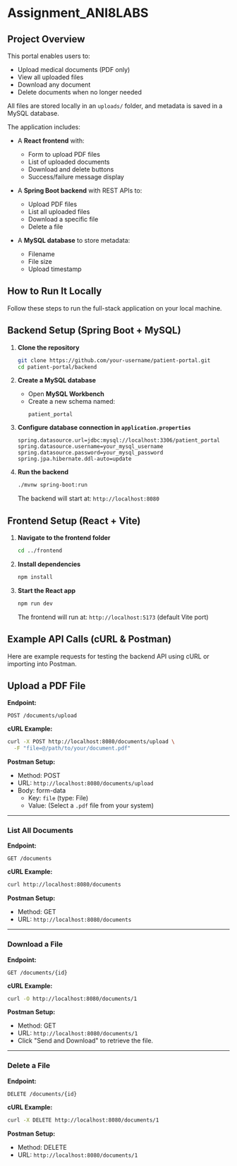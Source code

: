 # Assignment_ANI8LABS

## Project Overview

This portal enables users to:

-  Upload medical documents (PDF only)
-  View all uploaded files
-  Download any document
-  Delete documents when no longer needed

All files are stored locally in an `uploads/` folder, and metadata is saved in a MySQL database.

The application includes:

- A **React frontend** with:
  - Form to upload PDF files
  - List of uploaded documents
  - Download and delete buttons
  - Success/failure message display

- A **Spring Boot backend** with REST APIs to:
  - Upload PDF files
  - List all uploaded files
  - Download a specific file
  - Delete a file

- A **MySQL database** to store metadata:
  - Filename
  - File size
  - Upload timestamp
 
## How to Run It Locally

Follow these steps to run the full-stack application on your local machine.

## Backend Setup (Spring Boot + MySQL)

1. **Clone the repository**
   ```bash
   git clone https://github.com/your-username/patient-portal.git
   cd patient-portal/backend
   ```

2. **Create a MySQL database**
   - Open **MySQL Workbench**
   - Create a new schema named:
     ```
     patient_portal
     ```

3. **Configure database connection in `application.properties`**
   ```properties
   spring.datasource.url=jdbc:mysql://localhost:3306/patient_portal
   spring.datasource.username=your_mysql_username
   spring.datasource.password=your_mysql_password
   spring.jpa.hibernate.ddl-auto=update
   ```

4. **Run the backend**
   ```bash
   ./mvnw spring-boot:run
   ```
   The backend will start at: `http://localhost:8080`


## Frontend Setup (React + Vite)

1. **Navigate to the frontend folder**
   ```bash
   cd ../frontend
   ```

2. **Install dependencies**
   ```bash
   npm install
   ```

3. **Start the React app**
   ```bash
   npm run dev
   ```
   The frontend will run at: `http://localhost:5173` (default Vite port)

## Example API Calls (cURL & Postman)

Here are example requests for testing the backend API using cURL or importing into Postman.

## Upload a PDF File

**Endpoint:**  
```
POST /documents/upload
```

**cURL Example:**
```bash
curl -X POST http://localhost:8080/documents/upload \
  -F "file=@/path/to/your/document.pdf"
```

**Postman Setup:**
- Method: POST  
- URL: `http://localhost:8080/documents/upload`  
- Body: form-data  
  - Key: `file` (type: File)  
  - Value: (Select a `.pdf` file from your system)

---

### List All Documents

**Endpoint:**  
```
GET /documents
```

**cURL Example:**
```bash
curl http://localhost:8080/documents
```

**Postman Setup:**
- Method: GET  
- URL: `http://localhost:8080/documents`

---

### Download a File

**Endpoint:**  
```
GET /documents/{id}
```

**cURL Example:**
```bash
curl -O http://localhost:8080/documents/1
```

**Postman Setup:**
- Method: GET  
- URL: `http://localhost:8080/documents/1`  
- Click "Send and Download" to retrieve the file.

---

### Delete a File

**Endpoint:**  
```
DELETE /documents/{id}
```

**cURL Example:**
```bash
curl -X DELETE http://localhost:8080/documents/1
```

**Postman Setup:**
- Method: DELETE  
- URL: `http://localhost:8080/documents/1`


